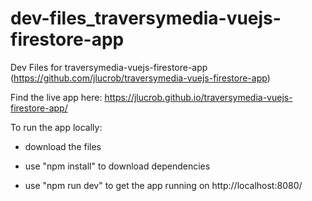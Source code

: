# dev-files_traversymedia-vuejs-firestore-app
Dev Files for traversymedia-vuejs-firestore-app (https://github.com/jlucrob/traversymedia-vuejs-firestore-app)

Find the live app here: https://jlucrob.github.io/traversymedia-vuejs-firestore-app/

To run the app locally: 

- download the files

- use "npm install" to download dependencies

- use "npm run dev" to get the app running on http://localhost:8080/